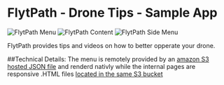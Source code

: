 # FlytPath - Drone Tips -  Sample App

![FlytPath Menu](http://erikbye.me/dev/flytpath1.png)
![FlytPath Content](http://erikbye.me/dev/flytpath2.png)
![FlytPath Side Menu](http://erikbye.me/dev/flytpath3.png)

FlytPath provides tips and videos on how to better opperate your drone.


##Technical Details:
The menu is remotely provided by an [amazon S3 hosted JSON file](https://s3.amazonaws.com/flytpath-1/menu.json) and renderd nativly while the internal pages are responsive .HTML files [located in the same S3 bucket](https://s3.amazonaws.com/flytpath-1/Phantom/index.html)


